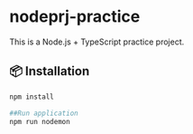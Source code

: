 # nodeprj-practice

This is a Node.js + TypeScript practice project.

## 📦 Installation

```bash
npm install

##Run application
npm run nodemon
